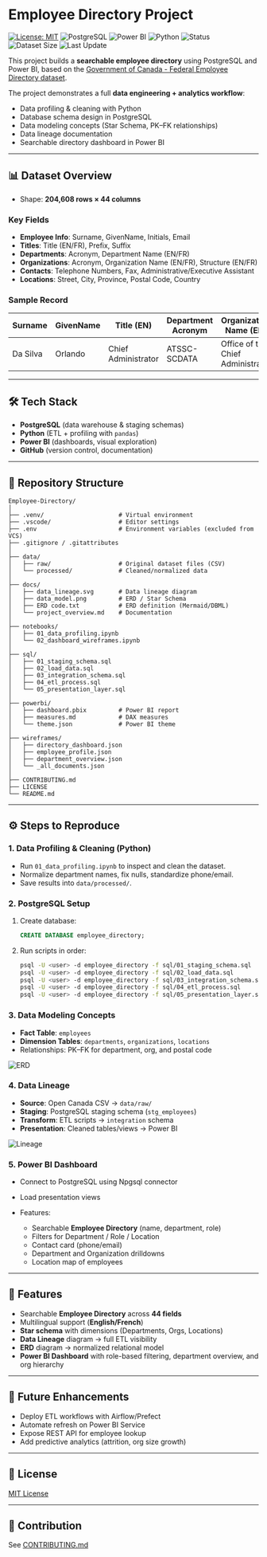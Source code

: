 # Employee Directory Project

[![License: MIT](https://img.shields.io/badge/License-MIT-yellow.svg)](LICENSE)
![PostgreSQL](https://img.shields.io/badge/PostgreSQL-14+-blue?logo=postgresql)
![Power BI](https://img.shields.io/badge/PowerBI-Dashboard-orange?logo=powerbi)
![Python](https://img.shields.io/badge/Python-3.10+-blue?logo=python)
![Status](https://img.shields.io/badge/Status-In_Progress-green)
![Dataset Size](https://img.shields.io/endpoint?url=https://raw.githubusercontent.com/Sohila-Khaled-Abbas/employee_directory/main/dataset_size.json)
![Last Update](https://img.shields.io/endpoint?url=https://raw.githubusercontent.com/Sohila-Khaled-Abbas/employee_directory/main/dataset_lastupdate.json)

This project builds a **searchable employee directory** using PostgreSQL and Power BI, based on the [Government of Canada - Federal Employee Directory dataset](https://open.canada.ca/data/en/dataset/8ec4a9df-b76b-4a67-8f93-cdbc2e040098).

The project demonstrates a full **data engineering + analytics workflow**:

* Data profiling & cleaning with Python
* Database schema design in PostgreSQL
* Data modeling concepts (Star Schema, PK–FK relationships)
* Data lineage documentation
* Searchable directory dashboard in Power BI

---

## 📊 Dataset Overview

* Shape: **204,608 rows × 44 columns**

### Key Fields
* **Employee Info**: Surname, GivenName, Initials, Email  
* **Titles**: Title (EN/FR), Prefix, Suffix  
* **Departments**: Acronym, Department Name (EN/FR)  
* **Organizations**: Acronym, Organization Name (EN/FR), Structure (EN/FR)  
* **Contacts**: Telephone Numbers, Fax, Administrative/Executive Assistant  
* **Locations**: Street, City, Province, Postal Code, Country  

### Sample Record

| Surname  | GivenName | Title (EN)          | Department Acronym | Organization Name (EN)            | Telephone Number | Email |
| -------- | --------- | ------------------- | ------------------ | --------------------------------- | ---------------- | ----- |
| Da Silva | Orlando   | Chief Administrator | ATSSC-SCDATA       | Office of the Chief Administrator | NaN              | NaN   |

---

## 🛠️ Tech Stack

* **PostgreSQL** (data warehouse & staging schemas)  
* **Python** (ETL + profiling with `pandas`)  
* **Power BI** (dashboards, visual exploration)  
* **GitHub** (version control, documentation)  

---

## 📂 Repository Structure

```plaintext
Employee-Directory/
│
├── .venv/                     # Virtual environment
├── .vscode/                   # Editor settings
├── .env                       # Environment variables (excluded from VCS)
├── .gitignore / .gitattributes
│
├── data/
│   ├── raw/                   # Original dataset files (CSV)
│   └── processed/             # Cleaned/normalized data
│
├── docs/
│   ├── data_lineage.svg       # Data lineage diagram
│   ├── data_model.png         # ERD / Star Schema
│   ├── ERD code.txt           # ERD definition (Mermaid/DBML)
│   └── project_overview.md    # Documentation
│
├── notebooks/
│   ├── 01_data_profiling.ipynb
│   └── 02_dashboard_wireframes.ipynb
│
├── sql/
│   ├── 01_staging_schema.sql
│   ├── 02_load_data.sql
│   ├── 03_integration_schema.sql
│   ├── 04_etl_process.sql
│   └── 05_presentation_layer.sql
│
├── powerbi/
│   ├── dashboard.pbix         # Power BI report
│   ├── measures.md            # DAX measures
│   └── theme.json             # Power BI theme
│
├── wireframes/
│   ├── directory_dashboard.json
│   ├── employee_profile.json
│   ├── department_overview.json
│   └── _all_documents.json
│
├── CONTRIBUTING.md
├── LICENSE
└── README.md
````

---

## ⚙️ Steps to Reproduce

### 1. Data Profiling & Cleaning (Python)

* Run `01_data_profiling.ipynb` to inspect and clean the dataset.
* Normalize department names, fix nulls, standardize phone/email.
* Save results into `data/processed/`.

### 2. PostgreSQL Setup

1. Create database:

   ```sql
   CREATE DATABASE employee_directory;
   ```
2. Run scripts in order:

   ```bash
   psql -U <user> -d employee_directory -f sql/01_staging_schema.sql
   psql -U <user> -d employee_directory -f sql/02_load_data.sql
   psql -U <user> -d employee_directory -f sql/03_integration_schema.sql
   psql -U <user> -d employee_directory -f sql/04_etl_process.sql
   psql -U <user> -d employee_directory -f sql/05_presentation_layer.sql
   ```

### 3. Data Modeling Concepts

* **Fact Table**: `employees`
* **Dimension Tables**: `departments`, `organizations`, `locations`
* Relationships: PK–FK for department, org, and postal code

![ERD](docs/data_model.png)

### 4. Data Lineage

* **Source**: Open Canada CSV → `data/raw/`
* **Staging**: PostgreSQL staging schema (`stg_employees`)
* **Transform**: ETL scripts → `integration` schema
* **Presentation**: Cleaned tables/views → Power BI

![Lineage](docs/data_lineage.svg)

### 5. Power BI Dashboard

* Connect to PostgreSQL using Npgsql connector
* Load presentation views
* Features:

  * Searchable **Employee Directory** (name, department, role)
  * Filters for Department / Role / Location
  * Contact card (phone/email)
  * Department and Organization drilldowns
  * Location map of employees

---

## 🚀 Features

* Searchable **Employee Directory** across **44 fields**
* Multilingual support (**English/French**)
* **Star schema** with dimensions (Departments, Orgs, Locations)
* **Data Lineage** diagram → full ETL visibility
* **ERD** diagram → normalized relational model
* **Power BI Dashboard** with role-based filtering, department overview, and org hierarchy

---

## 🔮 Future Enhancements

* Deploy ETL workflows with Airflow/Prefect
* Automate refresh on Power BI Service
* Expose REST API for employee lookup
* Add predictive analytics (attrition, org size growth)

---

## 📜 License

[MIT License](LICENSE)

---

## 🤝 Contribution

See [CONTRIBUTING.md](CONTRIBUTING.md)
